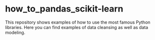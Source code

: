 # how_to_pandas_scikit-learn

This repository shows examples of how to use the most famous Python libraries. Here you can find examples of data cleansing as well as data modeling.
